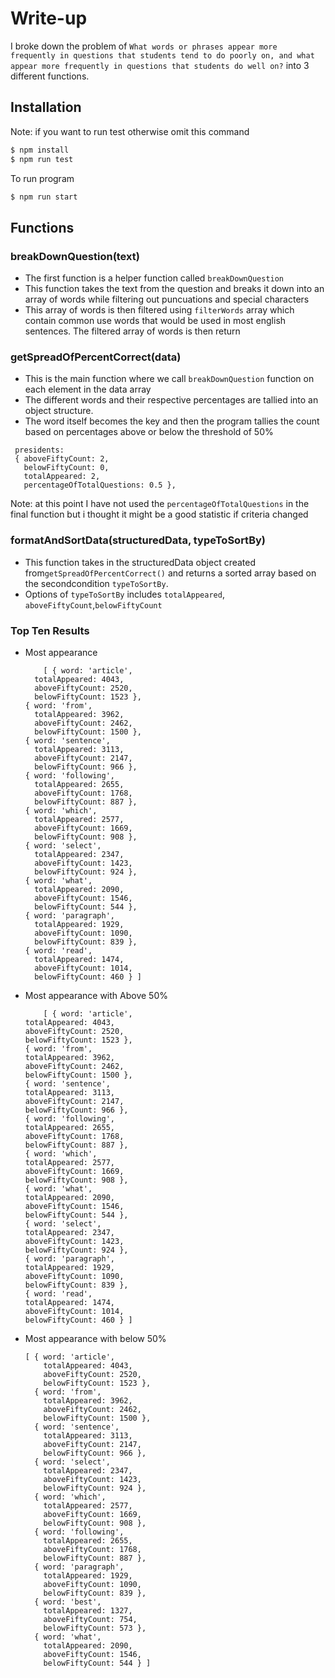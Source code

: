 # Write-up

I broke down the problem of `What words or phrases appear more frequently in questions that students tend to do poorly on, and what appear more frequently in questions that students do well on?` into 3 different functions.

## Installation
Note: if you want to run test otherwise omit this command
```bash 
$ npm install
$ npm run test
```
To run program
```bash
$ npm run start
```

## Functions

### breakDownQuestion(text)

  - The first function is a helper function called `breakDownQuestion` 
  - This function takes the text from the question and breaks it down into an array of words while filtering out puncuations and special characters
  - This array of words is then filtered using `filterWords` array which contain common use words that would be used in most english sentences. The filtered array of words is then return

### getSpreadOfPercentCorrect(data)

  - This is the main function where we call `breakDownQuestion` function on each element in the data array
  - The different words and their respective percentages are tallied into an object structure.
  - The word itself becomes the key and then the program tallies the count based on percentages above or below the threshold of 50%
  ```
   presidents:
   { aboveFiftyCount: 2,
     belowFiftyCount: 0,
     totalAppeared: 2,
     percentageOfTotalQuestions: 0.5 },
  ```
  Note: at this point I have not used the `percentageOfTotalQuestions` in the final function but i thought it might be a good statistic if criteria changed

  ### formatAndSortData(structuredData, typeToSortBy)

  - This function takes in the structuredData object created from`getSpreadOfPercentCorrect()` and returns a sorted array based on the secondcondition `typeToSortBy`. 
  - Options of `typeToSortBy` includes `totalAppeared`, `aboveFiftyCount`,`belowFiftyCount`

  ### Top Ten Results

  - Most appearance
    ```
        [ { word: 'article',
      totalAppeared: 4043,
      aboveFiftyCount: 2520,
      belowFiftyCount: 1523 },
    { word: 'from',
      totalAppeared: 3962,
      aboveFiftyCount: 2462,
      belowFiftyCount: 1500 },
    { word: 'sentence',
      totalAppeared: 3113,
      aboveFiftyCount: 2147,
      belowFiftyCount: 966 },
    { word: 'following',
      totalAppeared: 2655,
      aboveFiftyCount: 1768,
      belowFiftyCount: 887 },
    { word: 'which',
      totalAppeared: 2577,
      aboveFiftyCount: 1669,
      belowFiftyCount: 908 },
    { word: 'select',
      totalAppeared: 2347,
      aboveFiftyCount: 1423,
      belowFiftyCount: 924 },
    { word: 'what',
      totalAppeared: 2090,
      aboveFiftyCount: 1546,
      belowFiftyCount: 544 },
    { word: 'paragraph',
      totalAppeared: 1929,
      aboveFiftyCount: 1090,
      belowFiftyCount: 839 },
    { word: 'read',
      totalAppeared: 1474,
      aboveFiftyCount: 1014,
      belowFiftyCount: 460 } ]
    ```
  - Most appearance with Above 50%
      ```
          [ { word: 'article',
      totalAppeared: 4043,
      aboveFiftyCount: 2520,
      belowFiftyCount: 1523 },
    { word: 'from',
      totalAppeared: 3962,
      aboveFiftyCount: 2462,
      belowFiftyCount: 1500 },
    { word: 'sentence',
      totalAppeared: 3113,
      aboveFiftyCount: 2147,
      belowFiftyCount: 966 },
    { word: 'following',
      totalAppeared: 2655,
      aboveFiftyCount: 1768,
      belowFiftyCount: 887 },
    { word: 'which',
      totalAppeared: 2577,
      aboveFiftyCount: 1669,
      belowFiftyCount: 908 },
    { word: 'what',
      totalAppeared: 2090,
      aboveFiftyCount: 1546,
      belowFiftyCount: 544 },
    { word: 'select',
      totalAppeared: 2347,
      aboveFiftyCount: 1423,
      belowFiftyCount: 924 },
    { word: 'paragraph',
      totalAppeared: 1929,
      aboveFiftyCount: 1090,
      belowFiftyCount: 839 },
    { word: 'read',
      totalAppeared: 1474,
      aboveFiftyCount: 1014,
      belowFiftyCount: 460 } ]
      ```
  - Most appearance with below 50%
    ```
    [ { word: 'article',
        totalAppeared: 4043,
        aboveFiftyCount: 2520,
        belowFiftyCount: 1523 },
      { word: 'from',
        totalAppeared: 3962,
        aboveFiftyCount: 2462,
        belowFiftyCount: 1500 },
      { word: 'sentence',
        totalAppeared: 3113,
        aboveFiftyCount: 2147,
        belowFiftyCount: 966 },
      { word: 'select',
        totalAppeared: 2347,
        aboveFiftyCount: 1423,
        belowFiftyCount: 924 },
      { word: 'which',
        totalAppeared: 2577,
        aboveFiftyCount: 1669,
        belowFiftyCount: 908 },
      { word: 'following',
        totalAppeared: 2655,
        aboveFiftyCount: 1768,
        belowFiftyCount: 887 },
      { word: 'paragraph',
        totalAppeared: 1929,
        aboveFiftyCount: 1090,
        belowFiftyCount: 839 },
      { word: 'best',
        totalAppeared: 1327,
        aboveFiftyCount: 754,
        belowFiftyCount: 573 },
      { word: 'what',
        totalAppeared: 2090,
        aboveFiftyCount: 1546,
        belowFiftyCount: 544 } ]
    ``` 
